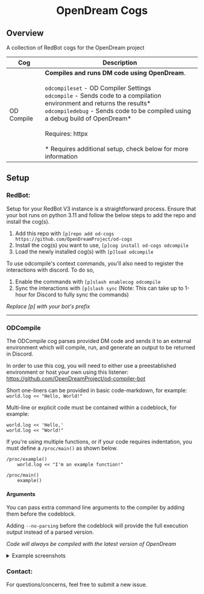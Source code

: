 <h1 align="center">OpenDream Cogs</h1>

## Overview
A collection of RedBot cogs for the OpenDream project

| Cog        | Description                                                                                                                                                                                                                                                               |
| ---------- | ------------------------------------------------------------------------------------------------------------------------------------------------------------------------------------------------------------------------------------------------------------------------- |
| OD Compile | **Compiles and runs DM code using OpenDream**.<br><br>`odcompileset` - OD Compiler Settings<br>`odcompile` - Sends code to a compilation environment and returns the results*<br>`odcompiledebug` - Sends code to be compiled using a debug build of OpenDream*<br><br>Requires: httpx<br><br>* Requires additional setup, check below for more information |

## Setup

### RedBot:

Setup for your RedBot V3 instance is a straightforward process. Ensure that your bot runs on python 3.11 and follow the below steps to add the repo and install the cog(s).

1. Add this repo with `[p]repo add od-cogs https://github.com/OpenDreamProject/od-cogs`
2. Install the cog(s) you want to use, `[p]cog install od-cogs odcompile`
3. Load the newly installed cog(s) with `[p]load odcompile`

To use odcompile's context commands, you'll also need to register the interactions with discord. To do so,

1. Enable the commands with `[p]slash enablecog odcompile`
2. Sync the interactions with `[p]slash sync` (Note: This can take up to 1-hour for Discord to fully sync the commands)

_Replace [p] with your bot's prefix_

---

### ODCompile

The ODCompile cog parses provided DM code and sends it to an external environment which will compile, run, and generate an output to be returned in Discord.

In order to use this cog, you will need to either use a preestablished environment or host your own using this listener: https://github.com/OpenDreamProject/od-compiler-bot

Short one-liners can be provided in basic code-markdown, for example:
`world.log << "Hello, World!"`

Multi-line or explicit code must be contained within a codeblock, for example:
```dm
world.log << 'Hello,'
world.log << "World!"
```
If you're using multiple functions, or if your code requires indentation, you must define a `/proc/main()` as shown below.
```dm
/proc/example()
	world.log << "I'm an example function!"

/proc/main()
	example()
```
#### Arguments

You can pass extra command line arguments to the compiler by adding them before the codeblock.

Adding `--no-parsing` before the codeblock will provide the full execution output instead of a parsed version.

_Code will always be compiled with the latest version of OpenDream_

<details>
	<summary>Example screenshots</summary>

- **Quick compile**
	- ![image](https://github.com/OpenDreamProject/od-cogs/assets/26130695/5b558831-4e12-42dd-89da-fa014a0dfa1a)
- **Compiling with multiple procs**
	- ![image](https://github.com/OpenDreamProject/od-cogs/assets/26130695/4e6bbda6-db84-4978-b0b0-2fc983a1af31)
- **Compiler warnings**
	- ![image](https://github.com/OpenDreamProject/od-cogs/assets/26130695/28a7ea06-4740-4813-a125-8bb422b8a594)
- **Compiler errors**
	- ![image](https://github.com/OpenDreamProject/od-cogs/assets/26130695/00179f34-4a08-42d1-93dc-8c6c592b30d1)
- **Passing arguments to the compiler**
	- ![image](https://github.com/OpenDreamProject/od-cogs/assets/26130695/378dd849-afa7-4024-8983-b9f44e8c6881)
- **Passing multiple arguments at once and disabling the parsed output**
	- ![image](https://github.com/OpenDreamProject/od-cogs/assets/26130695/d13c003c-86e6-4bac-951d-00d42a4ac746)
- **Using the context menu to compile**
	- ![context_compile](https://github.com/OpenDreamProject/od-cogs/assets/26130695/f33fbabb-cec6-4c8b-9e24-8ff71b2553bd)

</details>

### Contact:

For questions/concerns, feel free to submit a new issue.
